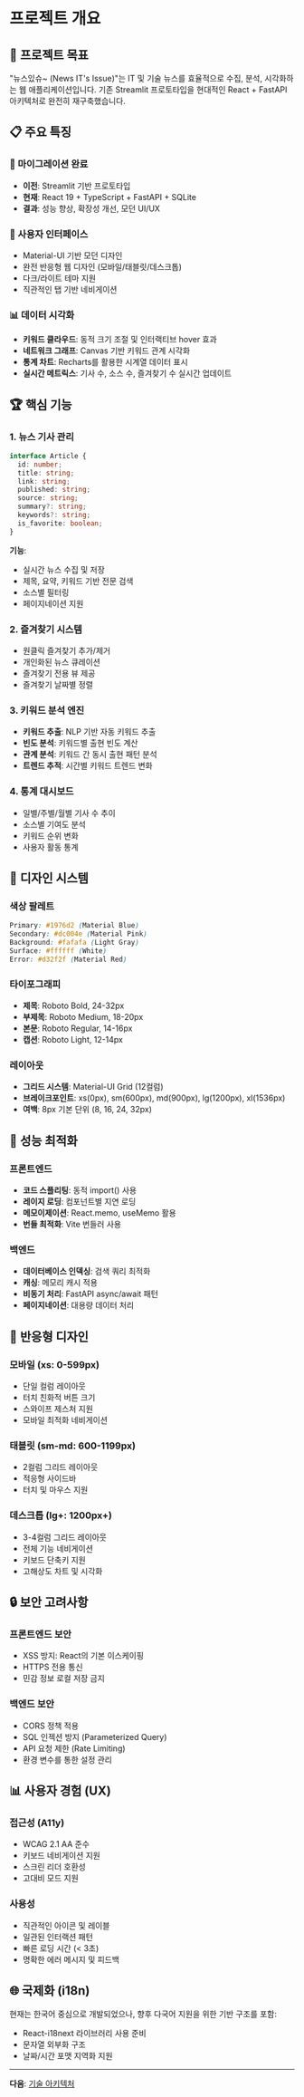 # 프로젝트 개요

## 🎯 프로젝트 목표

"뉴스있슈~ (News IT's Issue)"는 IT 및 기술 뉴스를 효율적으로 수집, 분석, 시각화하는 웹 애플리케이션입니다. 기존 Streamlit 프로토타입을 현대적인 React + FastAPI 아키텍처로 완전히 재구축했습니다.

## 📋 주요 특징

### 🔄 마이그레이션 완료
- **이전**: Streamlit 기반 프로토타입
- **현재**: React 19 + TypeScript + FastAPI + SQLite
- **결과**: 성능 향상, 확장성 개선, 모던 UI/UX

### 🎨 사용자 인터페이스
- Material-UI 기반 모던 디자인
- 완전 반응형 웹 디자인 (모바일/태블릿/데스크톱)
- 다크/라이트 테마 지원
- 직관적인 탭 기반 네비게이션

### 📊 데이터 시각화
- **키워드 클라우드**: 동적 크기 조절 및 인터랙티브 hover 효과
- **네트워크 그래프**: Canvas 기반 키워드 관계 시각화
- **통계 차트**: Recharts를 활용한 시계열 데이터 표시
- **실시간 메트릭스**: 기사 수, 소스 수, 즐겨찾기 수 실시간 업데이트

## 🏆 핵심 기능

### 1. 뉴스 기사 관리
```typescript
interface Article {
  id: number;
  title: string;
  link: string;
  published: string;
  source: string;
  summary?: string;
  keywords?: string;
  is_favorite: boolean;
}
```

**기능**:
- 실시간 뉴스 수집 및 저장
- 제목, 요약, 키워드 기반 전문 검색
- 소스별 필터링
- 페이지네이션 지원

### 2. 즐겨찾기 시스템
- 원클릭 즐겨찾기 추가/제거
- 개인화된 뉴스 큐레이션
- 즐겨찾기 전용 뷰 제공
- 즐겨찾기 날짜별 정렬

### 3. 키워드 분석 엔진
- **키워드 추출**: NLP 기반 자동 키워드 추출
- **빈도 분석**: 키워드별 출현 빈도 계산
- **관계 분석**: 키워드 간 동시 출현 패턴 분석
- **트렌드 추적**: 시간별 키워드 트렌드 변화

### 4. 통계 대시보드
- 일별/주별/월별 기사 수 추이
- 소스별 기여도 분석
- 키워드 순위 변화
- 사용자 활동 통계

## 🎨 디자인 시스템

### 색상 팔레트
```css
Primary: #1976d2 (Material Blue)
Secondary: #dc004e (Material Pink)
Background: #fafafa (Light Gray)
Surface: #ffffff (White)
Error: #d32f2f (Material Red)
```

### 타이포그래피
- **제목**: Roboto Bold, 24-32px
- **부제목**: Roboto Medium, 18-20px  
- **본문**: Roboto Regular, 14-16px
- **캡션**: Roboto Light, 12-14px

### 레이아웃
- **그리드 시스템**: Material-UI Grid (12컬럼)
- **브레이크포인트**: xs(0px), sm(600px), md(900px), lg(1200px), xl(1536px)
- **여백**: 8px 기본 단위 (8, 16, 24, 32px)

## 🚀 성능 최적화

### 프론트엔드
- **코드 스플리팅**: 동적 import() 사용
- **레이지 로딩**: 컴포넌트별 지연 로딩
- **메모이제이션**: React.memo, useMemo 활용
- **번들 최적화**: Vite 번들러 사용

### 백엔드
- **데이터베이스 인덱싱**: 검색 쿼리 최적화
- **캐싱**: 메모리 캐시 적용
- **비동기 처리**: FastAPI async/await 패턴
- **페이지네이션**: 대용량 데이터 처리

## 📱 반응형 디자인

### 모바일 (xs: 0-599px)
- 단일 컬럼 레이아웃
- 터치 친화적 버튼 크기
- 스와이프 제스처 지원
- 모바일 최적화 네비게이션

### 태블릿 (sm-md: 600-1199px)
- 2컬럼 그리드 레이아웃
- 적응형 사이드바
- 터치 및 마우스 지원

### 데스크톱 (lg+: 1200px+)
- 3-4컬럼 그리드 레이아웃  
- 전체 기능 네비게이션
- 키보드 단축키 지원
- 고해상도 차트 및 시각화

## 🔒 보안 고려사항

### 프론트엔드 보안
- XSS 방지: React의 기본 이스케이핑
- HTTPS 전용 통신
- 민감 정보 로컬 저장 금지

### 백엔드 보안
- CORS 정책 적용
- SQL 인젝션 방지 (Parameterized Query)
- API 요청 제한 (Rate Limiting)
- 환경 변수를 통한 설정 관리

## 📊 사용자 경험 (UX)

### 접근성 (A11y)
- WCAG 2.1 AA 준수
- 키보드 네비게이션 지원
- 스크린 리더 호환성
- 고대비 모드 지원

### 사용성
- 직관적인 아이콘 및 레이블
- 일관된 인터랙션 패턴
- 빠른 로딩 시간 (< 3초)
- 명확한 에러 메시지 및 피드백

## 🌐 국제화 (i18n)

현재는 한국어 중심으로 개발되었으나, 향후 다국어 지원을 위한 기반 구조를 포함:
- React-i18next 라이브러리 사용 준비
- 문자열 외부화 구조
- 날짜/시간 포맷 지역화 지원

---

**다음**: [기술 아키텍처](./TECHNICAL_ARCHITECTURE.md)